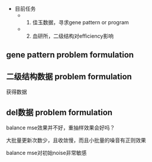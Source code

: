 
- 目前任务
	- 1. 佳玉数据，寻求gene pattern or program
	- 2. 血研所，二级结构对efficiency影响

## gene pattern problem formulation



## 二级结构数据  problem formulation

获得数据

## del数据  problem formulation

balance mse效果并不好，重抽样效果会好吗？

大批量更新次数少，且收敛慢，而且小批量的噪音有正则效果

balance mse对初始noise非常敏感
